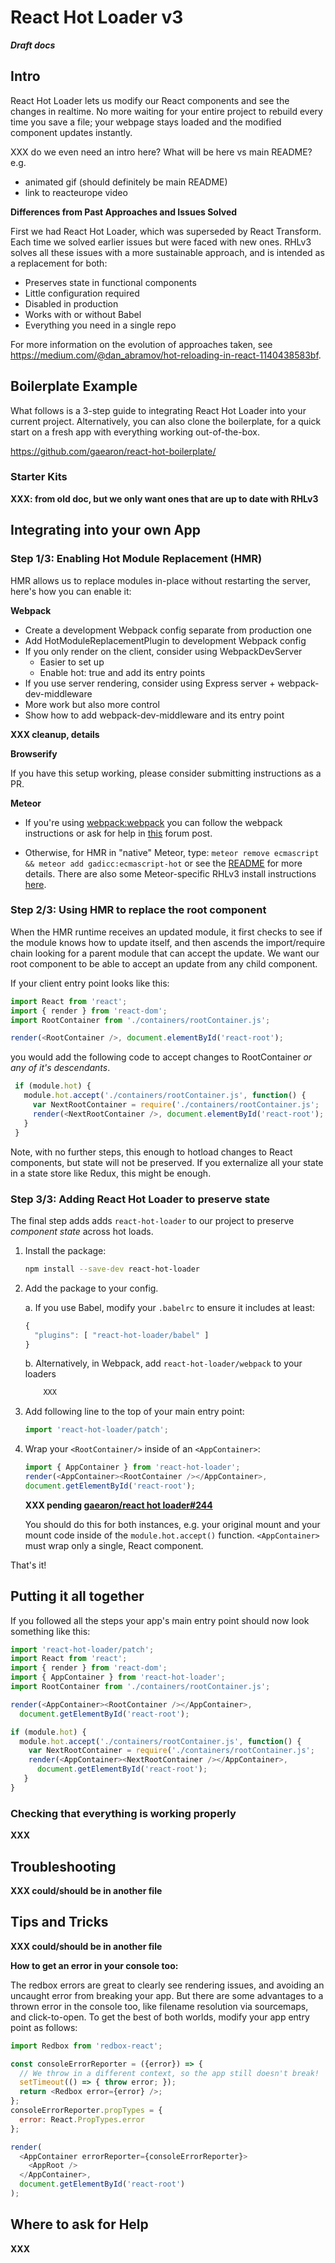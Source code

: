 # React Hot Loader v3

**_Draft docs_**

## Intro

React Hot Loader lets us modify our React components and see the changes in realtime.  No more waiting for your entire project to rebuild every time you save a file; your webpage stays loaded and the modified component updates instantly.

XXX do we even need an intro here?  What will be here vs main README?  e.g.
*   animated gif (should definitely be main README)
*   link to reacteurope video

**Differences from Past Approaches and Issues Solved**

First we had React Hot Loader, which was superseded by React Transform.  Each time we solved earlier issues but were faced with new ones.  RHLv3 solves all these issues with a more sustainable approach, and is intended as a replacement for both:

*   Preserves state in functional components
*   Little configuration required
*   Disabled in production
*   Works with or without Babel
*   Everything you need in a single repo

For more information on the evolution of approaches taken, see [](https://medium.com/@dan_abramov/hot-reloading-in-react-1140438583bf)https://medium.com/@dan_abramov/hot-reloading-in-react-1140438583bf.

## Boilerplate Example

What follows is a 3-step guide to integrating React Hot Loader into your current project.  Alternatively, you can also clone the boilerplate, for a quick start on a fresh app with everything working out-of-the-box.

[](https://github.com/gaearon/react-hot-boilerplate/)https://github.com/gaearon/react-hot-boilerplate/

### Starter Kits

**XXX: from old doc, but we only want ones that are up to date with RHLv3**

## Integrating into your own App

### Step 1/3: Enabling Hot Module Replacement (HMR)

HMR allows us to replace modules in-place without restarting the server, here's how you can enable it:

**Webpack**

* Create a development Webpack config separate from production one
* Add HotModuleReplacementPlugin to development Webpack config
* If you only render on the client, consider using WebpackDevServer
  * Easier to set up
  * Enable hot: true and add its entry points
* If you use server rendering, consider using Express server + webpack-dev-middleware
* More work but also more control
* Show how to add webpack-dev-middleware and its entry point

**XXX cleanup, details**

**Browserify**

If you have this setup working, please consider submitting instructions as a PR.

**Meteor**

*   If you're using [webpack:webpack](https://atmospherejs.com/webpack/webpack) you can follow the webpack instructions or ask for help in [this](https://forums.meteor.com/t/use-webpack-with-meteor-simply-by-adding-packages-meteor-webpack-1-0-is-out/18819) forum post.

*   Otherwise, for HMR in "native" Meteor, type: `meteor remove ecmascript && meteor add gadicc:ecmascript-hot` or see the [README](https://github.com/gadicc/meteor-react-hotloader#readme) for more details.  There are also some Meteor-specific RHLv3 install instructions [here](https://github.com/gadicc/meteor-react-hotloader/blob/master/docs/React_Hotloading.md).

### Step 2/3: Using HMR to replace the root component

When the HMR runtime receives an updated module, it first checks to see if the module knows how to update itself, and then ascends the import/require chain looking for a parent module that can accept the update.  We want our root component to be able to accept an update from any child component.

If your client entry point looks like this:

```js
import React from 'react';
import { render } from 'react-dom';
import RootContainer from './containers/rootContainer.js';

render(<RootContainer />, document.elementById('react-root');
```
you would add the following code to accept changes to RootContainer _or any of it's descendants_.

```js
 if (module.hot) {
   module.hot.accept('./containers/rootContainer.js', function() {
     var NextRootContainer = require('./containers/rootContainer.js';
     render(<NextRootContainer />, document.elementById('react-root');
   }
 }
```
Note, with no further steps, this enough to hotload changes to React components, but state will not be preserved.  If you externalize all your state in a state store like Redux, this might be enough.

### Step 3/3: Adding React Hot Loader to preserve state

The final step adds adds `react-hot-loader` to our project to preserve _component state_ across hot loads.

1.  Install the package:

    ```sh
    npm install --save-dev react-hot-loader
    ```
1.  Add the package to your config.

    a.  If you use Babel, modify your `.babelrc` to ensure it includes at least:

    ```js
    {
      "plugins": [ "react-hot-loader/babel" ]
    }
    ```
    b. Alternatively, in Webpack, add `react-hot-loader/webpack` to your loaders

    ```js
        XXX
    ```

1.  Add following line to the top of your main entry point:
    ```js
    import 'react-hot-loader/patch';
    ```

1.  Wrap your `<RootContainer/>` inside of an `<AppContainer>`:

    ```js
    import { AppContainer } from 'react-hot-loader';
    render(<AppContainer><RootContainer /></AppContainer>,
    document.getElementById('react-root');
    ```  
    **XXX pending [gaearon/react hot loader#244](https://github.com/gaearon/react-hot-loader/issues/244)**

    You should do this for both instances, e.g. your original mount and your mount code inside of the `module.hot.accept()` function.  `<AppContainer>` must wrap only a single, React component.

That's it!

## Putting it all together 

If you followed all the steps your app's main entry point should now look something like this:

```js
import 'react-hot-loader/patch';
import React from 'react';
import { render } from 'react-dom';
import { AppContainer } from 'react-hot-loader';
import RootContainer from './containers/rootContainer.js';

render(<AppContainer><RootContainer /></AppContainer>,
  document.getElementById('react-root');

if (module.hot) {
  module.hot.accept('./containers/rootContainer.js', function() {
    var NextRootContainer = require('./containers/rootContainer.js';
    render(<AppContainer><NextRootContainer /></AppContainer>,
      document.getElementById('react-root');
   }
}
```

### Checking that everything is working properly

**XXX**

## Troubleshooting

**XXX could/should be in another file**

## Tips and Tricks

**XXX could/should be in another file**

**How to get an error in your console too:**

The redbox errors are great to clearly see rendering issues, and avoiding an uncaught error from breaking your app.  But there are some advantages to a thrown error in the console too, like filename resolution via sourcemaps, and click-to-open.  To get the best of both worlds, modify your app entry point as follows:

```js
import Redbox from 'redbox-react';

const consoleErrorReporter = ({error}) => {
  // We throw in a different context, so the app still doesn't break!
  setTimeout(() => { throw error; });
  return <Redbox error={error} />;
};
consoleErrorReporter.propTypes = {
  error: React.PropTypes.error
};

render(
  <AppContainer errorReporter={consoleErrorReporter}>
    <AppRoot />
  </AppContainer>,
  document.getElementById('react-root')
);
```

## Where to ask for Help

**XXX**